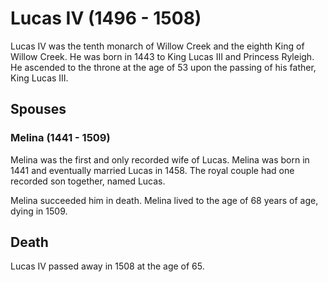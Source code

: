 # Lucas IV (1496 - 1508)
Lucas IV was the tenth monarch of Willow Creek and the eighth King of Willow Creek. He was born in 1443 to King Lucas III and Princess Ryleigh. He ascended to the throne at the age of 53 upon the passing of his father, King Lucas III.

## Spouses

### Melina (1441 - 1509)
Melina was the first and only recorded wife of Lucas. Melina was born in 1441 and eventually married Lucas in 1458. The royal couple had one recorded son together, named Lucas.

Melina succeeded him in death. Melina lived to the age of 68 years of age, dying in 1509. 

## Death
Lucas IV passed away in 1508 at the age of 65.
